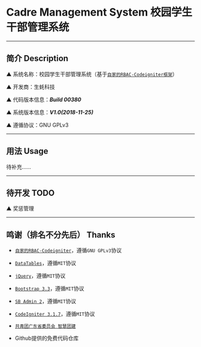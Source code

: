 # Cadre Management System 校园学生干部管理系统

---

## 简介 Description

▲ 系统名称：校园学生干部管理系统（基于[`自家的RBAC-Codeigniter框架`](https://github.com/SmallOyster/RBAC-CodeIgniter)）

▲ 开发商：生蚝科技

▲ 代码版本信息：***Build 00380***

▲ 系统版本信息：***V1.0(2018-11-25)***

▲ 遵循协议：GNU GPLv3

---

## 用法 Usage

待补充……

---

## 待开发 TODO

▲ 奖惩管理

---

## 鸣谢（排名不分先后） Thanks

* [`自家的RBAC-Codeigniter`](https://github.com/SmallOyster/RBAC-CodeIgniter)，遵循`GNU GPLv3`协议

* [`DataTables`](https://www.datatables.net/)，遵循`MIT`协议

* [`jQuery`](https://jquery.org/)，遵循`MIT`协议

* [`Bootstrap 3.3`](https://getbootstrap.com/)，遵循`MIT`协议

* [`SB Admin 2`](https://github.com/BlackrockDigital/startbootstrap-sb-admin-2)，遵循`MIT`协议

* [`CodeIgniter 3.1.7`](https://github.com/bcit-ci/CodeIgniter/)，遵循`MIT`协议

* [`共青团广东省委员会 智慧团建`](https://tuan.12355.net/)

* Github提供的免费代码仓库
